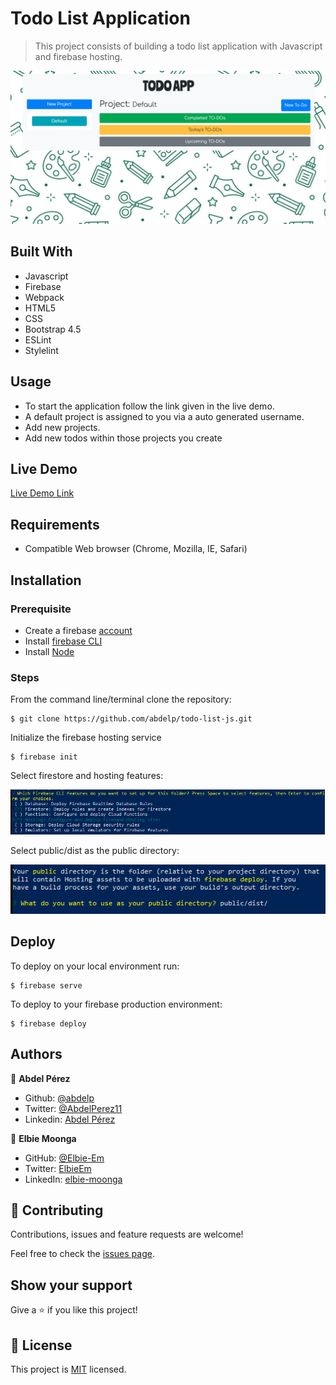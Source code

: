 # Todo List Application

> This project consists of building a todo list application with Javascript and firebase hosting.

![screenshot](./assets/screenshot.png)

## Built With

- Javascript
- Firebase
- Webpack
- HTML5
- CSS
- Bootstrap 4.5
- ESLint
- Stylelint

## Usage

- To start the application follow the link given in the live demo.
- A default project is assigned to you via a auto generated username.
- Add new projects.
- Add new todos within those projects you create

## Live Demo

[Live Demo Link](https://todo-list-41950.web.app/)


## Requirements

- Compatible Web browser (Chrome, Mozilla, IE, Safari)

## Installation

### Prerequisite

- Create a firebase [account](https://console.firebase.google.com/)
- Install [firebase CLI](https://firebase.google.com/docs/cli)
- Install [Node](https://nodejs.org/en/)

### Steps

From the command line/terminal clone the repository:

```
$ git clone https://github.com/abdelp/todo-list-js.git
```

Initialize the firebase hosting service

```
$ firebase init
```

Select firestore and hosting features:

![features](./assets/firebase_init_step_1.png)

Select public/dist as the public directory:

![public](./assets/firebase_init_step_2.png)

## Deploy

To deploy on your local environment run:

```
$ firebase serve
```

To deploy to your firebase production environment:

```
$ firebase deploy
```

## Authors

👤 **Abdel Pérez**

- Github: [@abdelp](https://github.com/abdelp/)
- Twitter: [@AbdelPerez11](https://twitter.com/abdelperez11)
- Linkedin: [Abdel Pérez](https://www.linkedin.com/in/abdel-perez/)


👤 **Elbie Moonga**
- GitHub: [@Elbie-Em](https://github.com/Elbie-em)
- Twitter: [ElbieEm](https://twitter.com/ElbieEm)
- LinkedIn: [elbie-moonga](https://www.linkedin.com/in/elbiemoonga/)

## 🤝 Contributing

Contributions, issues and feature requests are welcome!

Feel free to check the [issues page](https://github.com/abdelp/todo-list-js/issues).

## Show your support

Give a ⭐️ if you like this project!

## 📝 License

This project is [MIT](lic.url) licensed.